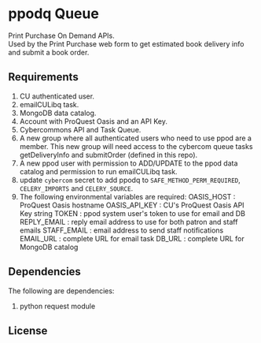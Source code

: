 ppodq Queue
======================

Print Purchase On Demand APIs.  
Used by the Print Purchase web form to get estimated book delivery info
and submit a book order. 


Requirements
------------
1. CU authenticated user.
2. emailCULibq task.
3. MongoDB data catalog.
4. Account with ProQuest Oasis and an API Key.
5. Cybercommons API and Task Queue.
6. A new group where all authenticated users who need to use ppod are a member.  This new group will need access to the cybercom queue tasks getDeliveryInfo and submitOrder (defined in this repo).
7. A new ppod user with permission to ADD/UPDATE to the ppod data catalog and permission to run emailCULibq task.
8. update `cybercom` secret to add ppodq to `SAFE_METHOD_PERM_REQUIRED`, `CELERY_IMPORTS` and `CELERY_SOURCE`.
9. The following environmental variables are required: 
    OASIS_HOST : ProQuest Oasis hostname
    OASIS_API_KEY : CU's ProQuest Oasis API Key string
    TOKEN : ppod system user's token to use for email and DB
    REPLY_EMAIL : reply email address to use for both patron and staff emails
    STAFF_EMAIL : email address to send staff notifications
    EMAIL_URL : complete URL for email task
    DB_URL : complete URL for MongoDB catalog


Dependencies
------------

The following are dependencies:
1. python request module


License
-------

